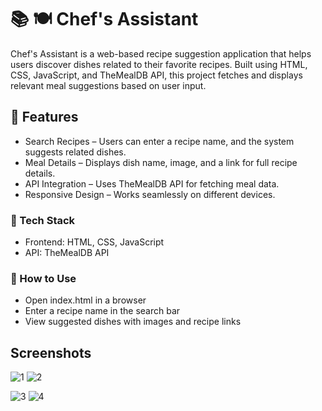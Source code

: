 
# 📚 🍽️ Chef's Assistant

Chef's Assistant is a web-based recipe suggestion application that helps users discover dishes related to their favorite recipes. Built using HTML, CSS, JavaScript, and TheMealDB API, this project fetches and displays relevant meal suggestions based on user input.



## 🚀 Features
   - Search Recipes – Users can enter a recipe name, and the system suggests related dishes.
   - Meal Details – Displays dish name, image, and a link for full recipe details.
   - API Integration – Uses TheMealDB API for fetching meal data.
   - Responsive Design – Works seamlessly on different devices.
### 🎨 Tech Stack
- Frontend: HTML, CSS, JavaScript
- API: TheMealDB API
### 📜 How to Use
- Open index.html in a browser
- Enter a recipe name in the search bar
- View suggested dishes with images and recipe links

## Screenshots


![1](https://github.com/user-attachments/assets/156d6ccd-9303-4824-b6ce-532bb1a43ed2)
![2](https://github.com/user-attachments/assets/bf52f789-347e-4f75-a461-bcbb53352493)

![3](https://github.com/user-attachments/assets/3a47f869-9b59-4fe0-b76e-622e62a59f0b)
![4](https://github.com/user-attachments/assets/b3f54b67-8bc5-4eb0-ad03-a310cbbee35d)

